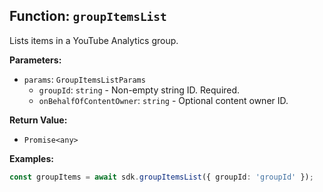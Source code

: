 ## Function: `groupItemsList`

Lists items in a YouTube Analytics group.

**Parameters:**

- `params`: `GroupItemsListParams`
  - `groupId`: `string` - Non-empty string ID. Required.
  - `onBehalfOfContentOwner`: `string` - Optional content owner ID.

**Return Value:**

- `Promise<any>`

**Examples:**

```typescript
const groupItems = await sdk.groupItemsList({ groupId: 'groupId' });
```